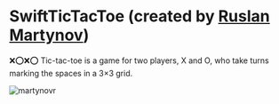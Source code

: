 # SwiftTicTacToe (created by [Ruslan Martynov](https://github.com/martynovr))
❌⭕❌⭕ Tic-tac-toe is a game for two players, X and O, who take turns marking the spaces in a 3×3 grid.

![martynovr](https://cloclo15.datacloudmail.ru/inline/7YDDJTxhTT8Lfe3y6U1dZ2v6HCNKiCSzbLqf6hRsTz63hJ6pGAAdbGKH4zysQhgTwvzvYN/martynov150303@gmail.com/%D0%A1%D0%BD%D0%B8%D0%BC%D0%BE%D0%BA%20%D1%8D%D0%BA%D1%80%D0%B0%D0%BD%D0%B0%202020-03-20%20%D0%B2%2017.37.49.png)
